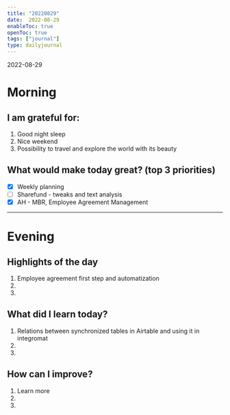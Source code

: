 ```yaml
---
title: "20220829"
date:  2022-08-29
enableToc: true
openToc: true
tags: ["journal"]
type: dailyjournal
---
```


 2022-08-29
# Morning
## I am grateful for:
1. Good night sleep 
2. Nice weekend 
3. Possibility to travel and explore the world with its beauty

## What would make today great? (top 3 priorities)
- [x] Weekly planning
- [ ] Sharefund - tweaks and text analysis
- [x] AH - MBR, Employee Agreement Management

---
# Evening
## Highlights of the day
1.  Employee agreement first step and automatization
2.  
3.  

## What did I learn today?
1.  Relations between synchronized tables in Airtable and using it in integromat
2. 
3. 

## How can I improve?
1.  Learn more
2.  
3.  